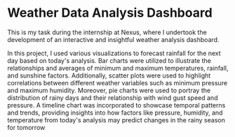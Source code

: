 # Weather Data Analysis Dashboard
This is my task during the internship at Nexus, where I undertook the development of an interactive and insightful weather analysis dashboard.

In this project, I used various visualizations to forecast rainfall for the next day based on today's analysis. Bar charts were utilized to illustrate the relationships and averages of minimum and maximum temperatures, rainfall, and sunshine factors. Additionally, scatter plots were used to highlight correlations between different weather variables such as minimum pressure and maximum humidity.
Moreover, pie charts were used to portray the distribution of rainy days and their relationship with wind gust speed and pressure. A timeline chart was incorporated to showcase temporal patterns and trends, providing insights into how factors like pressure, humidity, and temperature from today's analysis may predict changes in the rainy season for tomorrow
